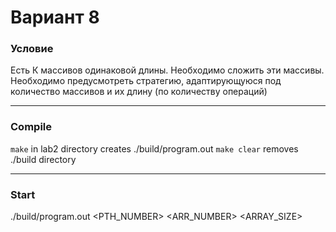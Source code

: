 # Вариант 8
### Условие
Есть К массивов одинаковой длины. Необходимо сложить эти массивы. Необходимо
предусмотреть стратегию, адаптирующуюся под количество массивов и их длину (по
количеству операций)

---
### Compile

`make` in lab2 directory creates ./build/program.out
`make clear` removes ./build directory

---
### Start
./build/program.out <PTH_NUMBER> <ARR_NUMBER> <ARRAY_SIZE>